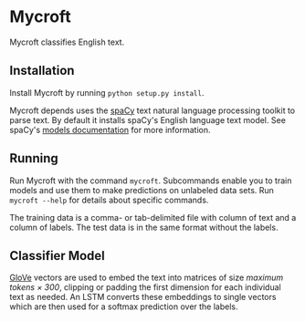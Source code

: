 # Mycroft

Mycroft classifies English text.

## Installation

Install Mycroft by running `python setup.py install`.

Mycroft depends uses the [spaCy](https://spacy.io/) text natural language processing toolkit to parse text.
By default it installs spaCy's English language text model.
See spaCy's [models documentation](https://spacy.io/docs/usage/models) for more information.


## Running

Run Mycroft with the command `mycroft`.
Subcommands enable you to train models and use them to make predictions on unlabeled data sets.
Run `mycroft --help` for details about specific commands.

The training data is a comma- or tab-delimited file with column of text and a column of labels.
The test data is in the same format without the labels.

## Classifier Model

[GloVe](https://nlp.stanford.edu/projects/glove/) vectors are used to embed the text into matrices of size
_maximum tokens × 300_, clipping or padding the first dimension for each individual text as needed.
An LSTM converts these embeddings to single vectors which are then used for a softmax prediction over the labels.
